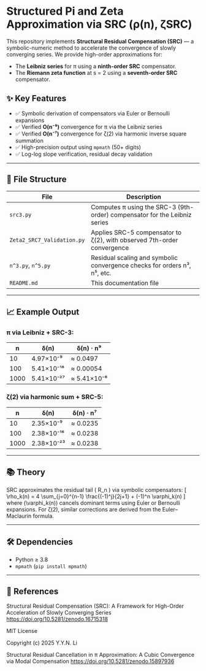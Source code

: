# Structured Pi and Zeta Approximation via SRC (ρ(n), ζSRC)

This repository implements **Structural Residual Compensation (SRC)** — a symbolic-numeric method to accelerate the convergence of slowly converging series. We provide high-order approximations for:

- The **Leibniz series** for π using a **ninth-order SRC** compensator.
- The **Riemann zeta function** at s = 2 using a **seventh-order SRC** compensator.

## ✨ Key Features

- ✅ Symbolic derivation of compensators via Euler or Bernoulli expansions
- ✅ Verified **O(n⁻⁹)** convergence for π via the Leibniz series
- ✅ Verified **O(n⁻⁷)** convergence for ζ(2) via harmonic inverse square summation
- ✅ High-precision output using `mpmath` (50+ digits)
- ✅ Log-log slope verification, residual decay validation

---

## 📂 File Structure

| File                        | Description |
|----------------------------|-------------|
| `src3.py`                  | Computes π using the SRC-3 (9th-order) compensator for the Leibniz series |
| `Zeta2_SRC7_Validation.py` | Applies SRC-5 compensator to ζ(2), with observed 7th-order convergence |
| `n^3.py`, `n^5.py`         | Residual scaling and symbolic convergence checks for orders n³, n⁵, etc. |
| `README.md`                | This documentation file |

---

## 📈 Example Output

### π via Leibniz + SRC-3:
| n       | δ(n)                      | δ(n) · n⁹         |
|----------|----------------------------|--------------------|
| 10      | 4.97×10⁻⁹               | ≈ 0.0497         |
| 100     | 5.41×10⁻¹⁸             | ≈ 0.00054        |
| 1000    | 5.41×10⁻²⁷             | ≈ 5.41×10⁻⁶      |

### ζ(2) via harmonic sum + SRC-5:
| n       | δ(n)                      | δ(n) · n⁷         |
|----------|----------------------------|--------------------|
| 10      | 2.35×10⁻⁹               | ≈ 0.0235         |
| 100     | 2.38×10⁻¹⁶             | ≈ 0.0238         |
| 1000    | 2.38×10⁻²³             | ≈ 0.0238         |

---

## 📚 Theory

SRC approximates the residual tail \( R_n \) via symbolic compensators:
\[
\rho_k(n) = 4 \sum_{j=0}^{n-1} \frac{(-1)^j}{2j+1} + (-1)^n \varphi_k(n)
\]
where \(\varphi_k(n)\) cancels dominant terms using Euler or Bernoulli expansions. For ζ(2), similar corrections are derived from the Euler–Maclaurin formula.

---

## 🛠 Dependencies

- Python ≥ 3.8
- `mpmath` (`pip install mpmath`)

---

## 🔬 References



Structural Residual Compensation (SRC): A Framework for
High-Order Acceleration of Slowly Converging Series
https://doi.org/10.5281/zenodo.16715318




MIT License

Copyright (c) 2025 Y.Y.N. Li


Structural Residual Cancellation in π Approximation: A Cubic Convergence via Modal Compensation
https://doi.org/10.5281/zenodo.15897936
